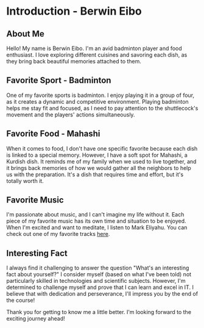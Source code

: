 # Introduction - Berwin Eibo

## About Me

Hello! My name is Berwin Eibo. I'm an avid badminton player and food enthusiast. I love exploring different cuisines and savoring each dish, as they bring back beautiful memories attached to them.

## Favorite Sport - Badminton

One of my favorite sports is badminton. I enjoy playing it in a group of four, as it creates a dynamic and competitive environment. Playing badminton helps me stay fit and focused, as I need to pay attention to the shuttlecock's movement and the players' actions simultaneously.

## Favorite Food - Mahashi

When it comes to food, I don't have one specific favorite because each dish is linked to a special memory. However, I have a soft spot for Mahashi, a Kurdish dish. It reminds me of my family when we used to live together, and it brings back memories of how we would gather all the neighbors to help us with the preparation. It's a dish that requires time and effort, but it's totally worth it.

## Favorite Music

I'm passionate about music, and I can't imagine my life without it. Each piece of my favorite music has its own time and situation to be enjoyed. When I'm excited and want to meditate, I listen to Mark Eliyahu. You can check out one of my favorite tracks [here](https://www.youtube.com/watch?v=RgKKgzVhMgY).

## Interesting Fact

I always find it challenging to answer the question "What's an interesting fact about yourself?" I consider myself (based on what I've been told) not particularly skilled in technologies and scientific subjects. However, I'm determined to challenge myself and prove that I can learn and excel in IT. I believe that with dedication and perseverance, I'll impress you by the end of the course!

Thank you for getting to know me a little better. I'm looking forward to the exciting journey ahead!
